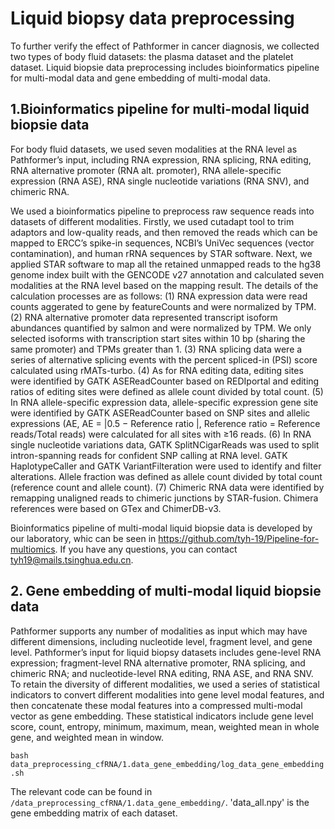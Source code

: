 # Liquid biopsy data preprocessing

To further verify the effect of Pathformer in cancer diagnosis, we collected two types of body fluid datasets: the plasma dataset and the platelet dataset. Liquid biopsie data preprocessing includes bioinformatics pipeline for multi-modal data and gene embedding of multi-modal data.

## 1.Bioinformatics pipeline for multi-modal liquid biopsie data

For body fluid datasets, we used seven modalities at the RNA level as Pathformer’s input, including RNA expression, RNA splicing, RNA editing, RNA alternative promoter (RNA alt. promoter), RNA allele-specific expression (RNA ASE), RNA single nucleotide variations (RNA SNV), and chimeric RNA. 

We used a bioinformatics pipeline to preprocess raw sequence reads into datasets of different modalities. Firstly, we used cutadapt tool to trim adaptors and low-quality reads, and then removed the reads which can be mapped to ERCC’s spike-in sequences, NCBI’s UniVec sequences (vector contamination), and human rRNA sequences by STAR software. Next, we applied STAR software to map all the retained unmapped reads to the hg38 genome index built with the GENCODE v27 annotation and calculated seven modalities at the RNA level based on the mapping result. The details of the calculation processes are as follows: (1) RNA expression data were read counts aggerated to gene by featureCounts and were normalized by TPM. (2) RNA alternative promoter data represented transcript isoform abundances quantified by salmon and were normalized by TPM. We only selected isoforms with transcription start sites within 10 bp (sharing the same promoter) and TPMs greater than 1. (3) RNA splicing data were a series of alternative splicing events with the percent spliced-in (PSI) score calculated using rMATs-turbo. (4) As for RNA editing data, editing sites were identified by GATK ASEReadCounter based on REDIportal and editing ratios of editing sites were defined as allele count divided by total count. (5) In RNA allele-specific expression data, allele-specific expression gene site were identified by GATK ASEReadCounter based on SNP sites and allelic expressions (AE, AE = |0.5 − Reference ratio |, Reference ratio = Reference reads/Total reads) were calculated for all sites with ≥16 reads.  (6) In RNA single nucleotide variations data, GATK SplitNCigarReads was used to split intron-spanning reads for confident SNP calling at RNA level. GATK HaplotypeCaller and GATK VariantFilteration were used to identify and filter alterations. Allele fraction was defined as allele count divided by total count (reference count and allele count).  (7) Chimeric RNA data were identified by remapping unaligned reads to chimeric junctions by STAR-fusion. Chimera references were based on GTex and ChimerDB-v3.

Bioinformatics pipeline of multi-modal liquid biopsie data is developed by our laboratory, whic can be seen in https://github.com/tyh-19/Pipeline-for-multiomics. If you have any questions, you can contact tyh19@mails.tsinghua.edu.cn.


## 2. Gene embedding of multi-modal liquid biopsie data

Pathformer supports any number of modalities as input which may have different dimensions, including nucleotide level, fragment level, and gene level. Pathformer’s input for liquid biopsy datasets includes gene-level RNA expression; fragment-level RNA alternative promoter, RNA splicing, and chimeric RNA; and nucleotide-level RNA editing, RNA ASE, and RNA SNV. To retain the diversity of different modalities, we used a series of statistical indicators to convert different modalities into gene level modal features, and then concatenate these modal features into a compressed multi-modal vector as gene embedding. These statistical indicators include gene level score, count, entropy, minimum, maximum, mean, weighted mean in whole gene, and weighted mean in window.

```bash data_preprocessing_cfRNA/1.data_gene_embedding/log_data_gene_embedding.sh```

The relevant code can be found in ```/data_preprocessing_cfRNA/1.data_gene_embedding/```. 'data_all.npy' is the gene embedding matrix of each dataset.
